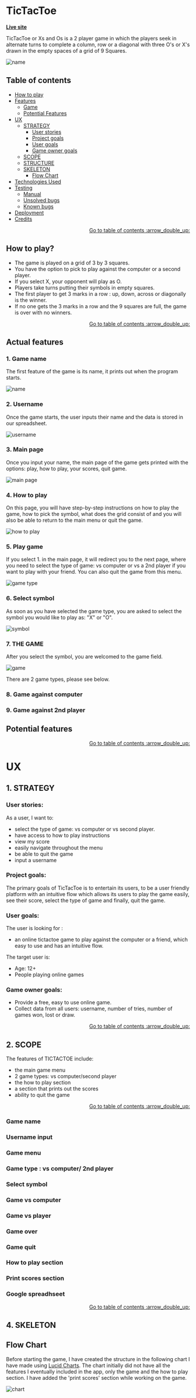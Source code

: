 
# TicTacToe 

**[Live site](https://tictactoegamenikki.herokuapp.com/)**

TicTacToe or Xs and Os is a 2 player game in which the players seek in alternate turns to complete a column, row or a diagonal with three O's or X's drawn in the empty spaces of a grid of 9 Squares. 

![name](media/name.png)

<span id="top"></span>

## Table of contents
- <a href="#howtoplay">How to play</a>
- <a href="#features">Features</a>
  - <a href="#actual-features">Game</a>
  - <a href="#potential-features">Potential Features</a>
- <a href="#ux">UX</a>
  - <a href="#strategy">STRATEGY</a>
     - <a href="#ux-stories">User stories</a>
     - <a href="#project-goals">Project goals</a>
     - <a href="#user-goals">User goals</a>
     - <a href="#owner-goals">Game owner goals</a>
  - <a href="#scope">SCOPE</a>
  - <a href="#structure">STRUCTURE</a>
  - <a href="#skeleton">SKELETON</a>
     - <a href="#flowchart">Flow Chart</a>
- <a href="#technologies">Technologies Used</a>
- <a href="#testing">Testing</a>
  - <a href="#validator-testing">Manual</a>
  - <a href="#testing-unresolved">Unsolved bugs</a>
  - <a href="#testing-bugs">Known bugs</a>
- <a href="#deployment">Deployment</a>
- <a href="#credits">Credits</a>

<div align="right"><a style="text-align:right" href="#top">Go to table of contents :arrow_double_up:</a></div>

<span id="howtoplay"></span>

## How to play?
* The game is played on a grid of 3 by 3 squares. 
* You have the option to pick to play against the computer or a second player. 
* If you select X, your opponent will play as O. 
* Players take turns putting their symbols in empty squares. 
* The first player to get 3 marks in a row : up, down, across or diagonally is the winner.
* If no one gets the 3 marks in a row and the 9 squares are full, the game is over with no winners. 


<div align="right"><a style="text-align:right" href="#top">Go to table of contents :arrow_double_up:</a></div>

<span id="features"></span>

<span id="actual-features"></span>

## Actual features


### 1. Game name
The first feature of the game is its name, it prints out when the program starts. 

![name](media/name.png)

### 2. Username

Once the game starts, the user inputs their name and the data is stored in our spreadsheet. 

![username](media/username.png)

### 3. Main page
Once you input your name, the main page of the game gets printed with the options: play, how to play, your scores, quit game.

![main page](media/main.png)

### 4. How to play
On this page, you will have step-by-step instructions on how to play the game, how to pick the symbol, what does the grid consist of and you will also be able to return to the main menu or quit the game. 

![how to play](media/howto.png)


### 5. Play game
If you select 1. in the main page, it will redirect you to the next page, where you need to select the type of game: vs computer or vs a 2nd player if you want to play with your friend. You can also quit the game from this menu. 

![game type](media/gametype.png)

### 6. Select symbol
As soon as you have selected the game type, you are asked to select the symbol you would like to play as: "X" or "O". 

![symbol](media/symbol.png)


### 7. THE GAME
After you select the symbol, you are welcomed to the game field. 

![game](media/game.png)


There are 2 game types, please see below.


### 8. Game against computer


### 9. Game against 2nd player



<span id="potential-features"></span>

## Potential features


<div align="right"><a style="text-align:right" href="#top">Go to table of contents :arrow_double_up:</a></div>
<span id="ux"></span>

# UX

<span id="strategy"></span>

## 1. STRATEGY
<span id="ux-stories"></span>

### User stories:

As a user, I want to:
* select the type of game: vs computer or vs second player. 
* have access to how to play instructions
* view my score 
* easily navigate throughout the menu
* be able to quit the game
* input a username


<span id="project-goals"></span>

### Project goals:
The primary goals of TicTacToe is to entertain its users, to be a user friendly platform with an intuitive flow which allows its users to play the game easily, see their score, select the type of game and finally, quit the game. 


<span id="user-goals"></span>

### User goals:
The user is looking for :
* an online tictactoe game to play against the computer or a friend, which easy to use and has an intuitive flow. 

The target user is:
* Age: 12+
* People playing online games

<span id="owner-goals"></span>

### Game owner goals:
* Provide a free, easy to use online game. 
* Collect data from all users: username, number of tries, number of games won, lost or draw. 


<div align="right"><a style="text-align:right" href="#top">Go to table of contents :arrow_double_up:</a></div>


<span id="scope"></span>

## 2. SCOPE
The features of TICTACTOE include:
* the main game menu
* 2 game types: vs computer/second player
* the how to play section 
* a section that prints out the scores
* ability to quit the game


<div align="right"><a style="text-align:right" href="#top">Go to table of contents :arrow_double_up:</a></div>


<span id="structure"></span>

###  Game name
### Username input
### Game menu
### Game type : vs computer/ 2nd player
### Select symbol
###  Game vs computer
###  Game vs player
###  Game over
###  Game quit
###  How to play section
### Print scores section
###  Google spreadhseet 




<div align="right"><a style="text-align:right" href="#top">Go to table of contents :arrow_double_up:</a></div>

<span id="skeleton"></span>

## 4. SKELETON

<span id="flowchart"></span>

## Flow Chart
Before starting the game, I have created the structure in the following chart I have made using [Lucid Charts](https://www.lucidchart.com/pages/). The chart initially did not have all the features I eventually included in the app, only the game and the how to play section. I have added the 'print scores' section while working on the game. 

![chart](media/chart.jpeg )








